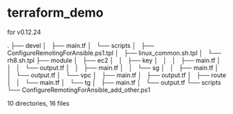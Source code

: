 # terraform_demo
for v0.12.24

.
├── devel
│   ├── main.tf
│   └── scripts
│       ├── ConfigureRemotingForAnsible.ps1.tpl
│       ├── linux_common.sh.tpl
│       └── rh8.sh.tpl
├── module
│   ├── ec2
│   │   ├── key
│   │   │   ├── main.tf
│   │   │   └── output.tf
│   │   ├── main.tf
│   │   └── sg
│   │       ├── main.tf
│   │       └── output.tf
│   └── vpc
│       ├── main.tf
│       ├── output.tf
│       ├── route
│       │   └── main.tf
│       └── tg
│           ├── main.tf
│           └── output.tf
└── scripts
    └── ConfigureRemotingForAnsible_add_other.ps1

10 directories, 16 files
